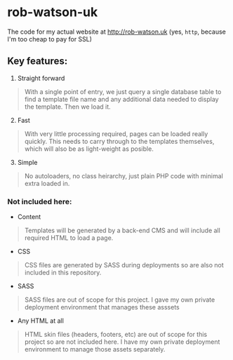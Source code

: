 # rob-watson-uk
The code for my actual website at http://rob-watson.uk
(yes, `http`, because I'm too cheap to pay for SSL)


## Key features:

1. Straight forward
> With a single point of entry, we just query a single database table to find
  a template file name and any additional data needed to display the template.
  Then we load it.
2. Fast
> With very little processing required, pages can be loaded really quickly.
  This needs to carry through to the templates themselves, which will also
  be as light-weight as posible.
3. Simple
> No autoloaders, no class heirarchy, just plain PHP code with minimal extra
  loaded in.


### Not included here:

* Content
> Templates will be generated by a back-end CMS and will include all required
  HTML to load a page.
* CSS
> CSS files are generated by SASS during deployments so are also not included
  in this repository.
* SASS
> SASS files are out of scope for this project.  I gave my own private
  deployment environment that manages these asssets
* Any HTML at all
> HTML skin files (headers, footers, etc) are out of scope for this project
  so are not included here.  I have my own private deployment environment
  to manage those assets separately.